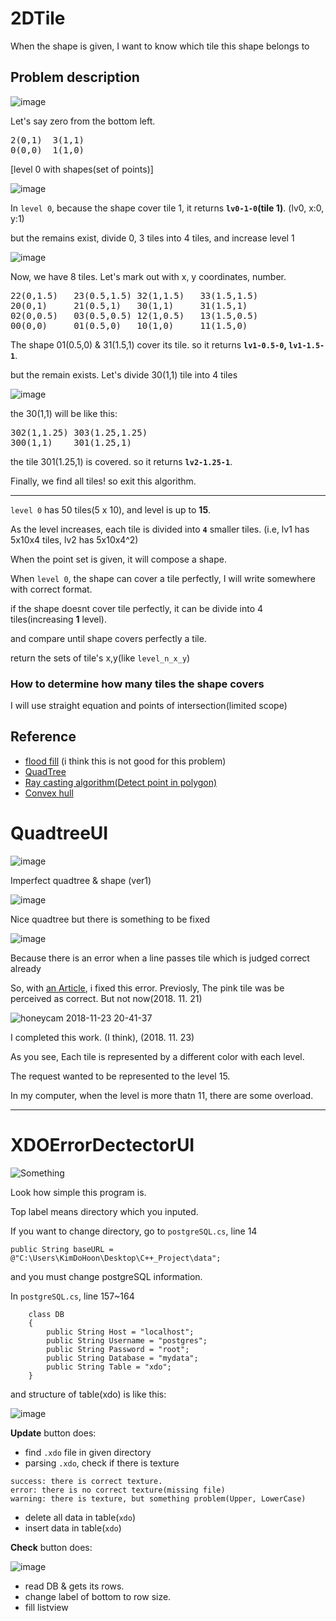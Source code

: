 # 2DTile

When the shape is given, I want to know which tile this shape belongs to

## Problem description

![image](https://user-images.githubusercontent.com/26527826/48421740-6e882580-e7a0-11e8-816b-f76e8e1f7cbd.png)

Let's say zero from the bottom left.

<pre>
2(0,1)	3(1,1)
0(0,0)	1(1,0)
</pre>
[level 0 with shapes(set of points)]

![image](https://user-images.githubusercontent.com/26527826/48423325-bc525d00-e7a3-11e8-8c60-b0ac9d5390d9.png)

In `level 0`, because the shape cover tile 1, it returns **`lv0-1-0`(tile 1)**. (lv0, x:0, y:1)

but the remains exist, divide 0, 3 tiles into 4 tiles, and increase level 1

![image](https://user-images.githubusercontent.com/26527826/48423332-c07e7a80-e7a3-11e8-82dc-e63ede80af63.png)

Now, we have 8 tiles. Let's mark out with x, y coordinates, number.

<pre>
22(0,1.5)	23(0.5,1.5)	32(1,1.5)	33(1.5,1.5)
20(0,1)		21(0.5,1)	30(1,1)		31(1.5,1)
02(0,0.5)	03(0.5,0.5)	12(1,0.5)	13(1.5,0.5)
00(0,0)		01(0.5,0)	10(1,0) 	11(1.5,0)
</pre>

The shape 01(0.5,0) & 31(1.5,1) cover its tile. so it returns **`lv1-0.5-0`, `lv1-1.5-1`**.

but the remain exists. Let's divide 30(1,1) tile into 4 tiles

![image](https://user-images.githubusercontent.com/26527826/48423341-c4aa9800-e7a3-11e8-97ce-694cb7004491.png)

the 30(1,1) will be like this:

<pre>
302(1,1.25)	303(1.25,1.25)
300(1,1)	301(1.25,1)
</pre>

the tile 301(1.25,1) is covered. so it returns **`lv2-1.25-1`**.

Finally, we find all tiles! so exit this algorithm.

<hr>

`level 0` has 50 tiles(5 x 10), and level is up to **15**.

As the  level increases, each tile is divided into **`4`** smaller tiles. (i.e, lv1 has 5x10x4 tiles, lv2 has 5x10x4^2)

When the point set is given, it will compose a shape.

When `level 0`, the shape can cover a tile perfectly, I will write somewhere with correct format.

if the shape doesnt cover tile perfectly, it can be divide into 4 tiles(increasing **1** level). 

and compare until shape covers perfectly a tile.

return the sets of tile's x,y(like `level_n_x_y`)

### How to determine how many tiles the shape covers

I will use straight equation and points of intersection(limited scope) 

## Reference

- [flood fill](https://ko.wikipedia.org/wiki/%ED%94%8C%EB%9F%AC%EB%93%9C_%ED%95%84) (i think this is not good for this problem)
- [QuadTree](https://en.wikipedia.org/wiki/Quadtree)
- [Ray casting algorithm(Detect point in polygon)](https://en.wikipedia.org/wiki/Point_in_polygon)
- [Convex hull](https://en.wikipedia.org/wiki/Convex_hull_algorithms)

# QuadtreeUI

![image](https://user-images.githubusercontent.com/26527826/48673764-30b44400-eb88-11e8-8f62-f33f422e71a8.png)

Imperfect quadtree & shape (ver1)

![image](https://user-images.githubusercontent.com/26527826/48693180-fbf1cc80-ec1b-11e8-9f93-ee299d3e8a7e.gif)

Nice quadtree but there is something to be fixed

![image](https://user-images.githubusercontent.com/26527826/48844184-76694a80-eddc-11e8-82f7-f1ae6cf0fd3f.png)

Because there is an error when a line passes tile which is judged correct already

So, with [an Article](http://bowbowbow.tistory.com/17), i fixed this error. Previosly, The pink tile was be perceived as correct. But not now(2018. 11. 21)

![honeycam 2018-11-23 20-41-37](https://user-images.githubusercontent.com/26527826/48941807-5cf10b80-ef60-11e8-9019-d8b7c5bdbf1f.gif)

I completed this work. (I think), (2018. 11. 23)

As you see, Each tile is represented by a different color with each level.

The request wanted to be represented to the level 15. 

In my computer, when the level is more thatn 11, there are some overload.

<hr>

# XDOErrorDectectorUI

![Something](https://user-images.githubusercontent.com/26527826/48317753-20591200-e63a-11e8-891f-295913eb85b9.png)

Look how simple this program is.

Top label means directory which you inputed.

If you want to change directory, go to `postgreSQL.cs`, line 14

```
public String baseURL = @"C:\Users\KimDoHoon\Desktop\C++_Project\data";
```

and you must change postgreSQL information.

In `postgreSQL.cs`, line 157~164

```
    class DB
    {
        public String Host = "localhost";
        public String Username = "postgres";
        public String Password = "root";
        public String Database = "mydata";
        public String Table = "xdo";
    }
```

and structure of table(xdo) is like this:

![image](https://user-images.githubusercontent.com/26527826/48317831-5d71d400-e63b-11e8-92c2-858debe25d8a.png)

**Update** button does:

- find `.xdo` file in given directory
- parsing `.xdo`, check if there is texture
```
success: there is correct texture.
error: there is no correct texture(missing file)
warning: there is texture, but something problem(Upper, LowerCase)
```
- delete all data in table(`xdo`)
- insert data in table(`xdo`)


**Check** button does:

![image](https://user-images.githubusercontent.com/26527826/48317770-6f06ac00-e63a-11e8-86d5-e9791191b4ba.png)

- read DB & gets its rows.
- change label of bottom to row size.
- fill listview


